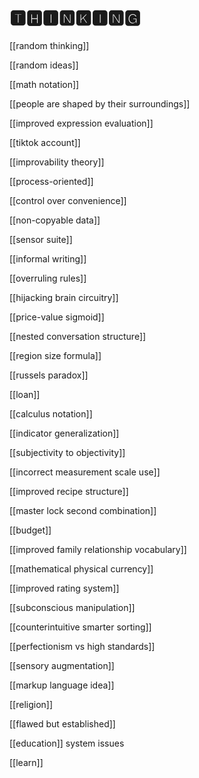 # 🆃🅷🅸🅽🅺🅸🅽🅶

[[random thinking]]

[[random ideas]]

[[math notation]]

[[people are shaped by their surroundings]]

[[improved expression evaluation]]

[[tiktok account]]

[[improvability theory]]

[[process-oriented]]

[[control over convenience]]

[[non-copyable data]]

[[sensor suite]]

[[informal writing]]

[[overruling rules]]

[[hijacking brain circuitry]]

[[price-value sigmoid]]

[[nested conversation structure]]

[[region size formula]]

[[russels paradox]]

[[loan]]

[[calculus notation]]

[[indicator generalization]]

[[subjectivity to objectivity]]

[[incorrect measurement scale use]]

[[improved recipe structure]]

[[master lock second combination]]

[[budget]]

[[improved family relationship vocabulary]]

[[mathematical physical currency]]

[[improved rating system]]

[[subconscious manipulation]]

[[counterintuitive smarter sorting]]

[[perfectionism vs high standards]]

[[sensory augmentation]]

[[markup language idea]]

[[religion]]

[[flawed but established]]

[[education]] system issues

[[learn]]
